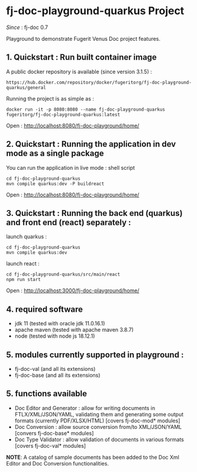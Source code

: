 # fj-doc-playground-quarkus Project

*Since* : fj-doc 0.7

Playground to demonstrate Fugerit Venus Doc project features.

## 1. Quickstart : Run built container image

A public docker repository is available (since version 3.1.5) : 

`https://hub.docker.com/repository/docker/fugeritorg/fj-doc-playground-quarkus/general`

Running the project is as simple as : 

`docker run -it -p 8080:8080 --name fj-doc-playground-quarkus fugeritorg/fj-doc-playground-quarkus:latest`

Open : [http://localhost:8080/fj-doc-playground/home/](http://localhost:8080/fj-doc-playground/home/)

## 2. Quickstart : Running the application in dev mode as a single package

You can run the application in live mode : 
shell script  

```
cd fj-doc-playground-quarkus
mvn compile quarkus:dev -P buildreact
```

Open : [http://localhost:8080/fj-doc-playground/home/](http://localhost:8080/fj-doc-playground/home/)

## 3. Quickstart : Running the back end (quarkus) and front end (react) separately : 

launch quarkus : 

```
cd fj-doc-playground-quarkus
mvn compile quarkus:dev
```

launch react : 

```
cd fj-doc-playground-quarkus/src/main/react
npm run start
```

Open : [http://localhost:3000/fj-doc-playground/home/](http://localhost:3000/fj-doc-playground/home/)

## 4. required software

- jdk 11 (tested with oracle jdk 11.0.16.1)
- apache maven (tested with apache maven 3.8.7)
- node (tested with node js 18.12.1)

## 5. modules currently supported in playground : 

- fj-doc-val (and all its extensions)
- fj-doc-base (and all its extensions)

## 5. functions available

- Doc Editor and Generator : allow for writing documents in FTLX/XML/JSON/YAML, validating them and generating some output formats (currently PDF/XLSX/HTML) [covers fj-doc-mod* modules]
- Doc Conversion : allow source conversion from/to XML/JSON/YAML [convers fj-doc-base* modules]
- Doc Type Validator : allow validation of documents in various formats [covers fj-doc-val* modules]

**NOTE**: A catalog of sample documents has been added to the Doc Xml Editor and Doc Conversion functionalities.